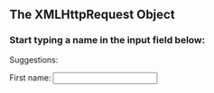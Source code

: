 <!DOCTYPE html>
<html>
<body>

<h2>The XMLHttpRequest Object</h2>

<h3>Start typing a name in the input field below:</h3>

<p>Suggestions: <span id="txtHint"></span></p> 

<p>First name: <input type="text" id="txt1" onkeyup="showHint(this.value)"></p>

<script>
function showHint(str) {
  var xhttp;
  if (str.length == 0) { 
    document.getElementById("txtHint").innerHTML = "";
    return;
  }
  xhttp = new XMLHttpRequest();
  xhttp.onreadystatechange = function() {
    if (this.readyState == 4 && this.status == 200) {
      document.getElementById("txtHint").innerHTML = this.responseText;
    }
  };
  xhttp.open("GET", "http://mytest1000.000webhostapp.com/index.php?q="+str, true);
  xhttp.send();   
}
</script>

</body>
</html>
